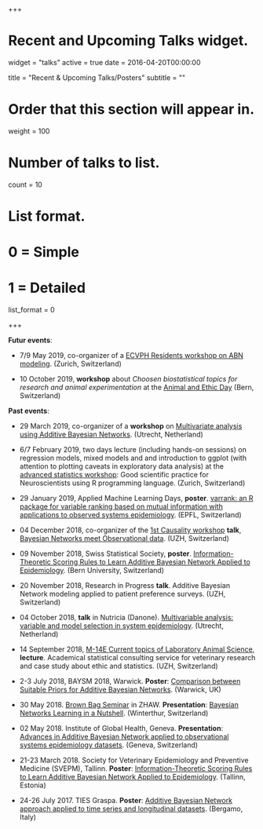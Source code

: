+++
# Recent and Upcoming Talks widget.
widget = "talks"
active = true
date = 2016-04-20T00:00:00

title = "Recent & Upcoming Talks/Posters"
subtitle = ""

# Order that this section will appear in.
weight = 100

# Number of talks to list.
count = 10

# List format.
#   0 = Simple
#   1 = Detailed
list_format = 0

+++

**Futur events**:

- 7/9 May 2019, co-organizer of a [ECVPH Residents workshop on ABN modeling](https://ecvph.org/meetings-events/ecvph-residents-workshop-abn-modeling). (Zurich, Switzerland)

- 10 October 2019, **workshop** about *Choosen biostatistical topics for research and animal experimentation* at the [Animal and Ethic Day](http://biomedicalsciences.ch/) (Bern, Switzerland)

**Past events**:

- 29 March 2019, co-organizer of a **workshop** on [Multivariate analysis using Additive Bayesian Networks](https://gilleskratzer.github.io/SVEPM2019/). (Utrecht, Netherland)

- 6/7 February 2019, two days lecture (including hands-on sessions) on regression models, mixed models and and introduction to ggplot (with attention to plotting caveats in exploratory data analysis) at the [advanced statistics workshop](https://adv-stat.com/): Good scientific practice for Neuroscientists using R programming language. (Zurich, Switzerland)

- 29 January 2019, Applied Machine Learning Days, **poster**.  [varrank: an R package for variable ranking based on mutual information with applications to observed systems epidemiology](https://github.com/gilleskratzer/portfolio/raw/master/Poster/19_kratzer_AMLD.pdf). (EPFL, Switzerland) 

- 04 December 2018, co-organizer of the [1st Causality workshop](https://bsick.github.io/causality_workshop/) **talk**, [Bayesian Networks meet Observational data](https://github.com/gilleskratzer/portfolio/raw/master/Presentation/2018_Causality_UZH.pdf). (UZH, Switzerland)

- 09 November 2018, Swiss Statistical Society, **poster**. [Information-Theoretic Scoring Rules to Learn Additive Bayesian Network Applied to Epidemiology](https://github.com/gilleskratzer/portfolio/raw/master/Poster/18_kratzer_SSS.pdf). (Bern University, Switzerland)

- 20 November 2018, Research in Progress **talk**. Additive Bayesian Network modeling applied to patient preference surveys. (UZH, Switzerland)

- 04 October 2018, **talk** in Nutricia (Danone). [Multivariable analysis: variable and model selection in system epidemiology](https://github.com/gilleskratzer/portfolio/raw/master/Presentation/2018_Danone_Utrecht.pdf). (Utrecht, Netherland)

- 14 September 2018, [M-14E Current topics of Laboratory Animal Science](https://www.ltk.uzh.ch/en/teaching-and-training/ltk-module-14e.html), **lecture**. Academical statistical consulting service for veterinary research and case study about ethic and statistics. (UZH, Switzerland)

- 2-3 July 2018, BAYSM 2018, Warwick. **Poster**: [Comparison between Suitable Priors for Additive Bayesian Networks](https://github.com/gilleskratzer/portfolio/raw/master/Poster/18_kratzer_BAYESM.pdf). (Warwick, UK)

- 30 May 2018. [Brown Bag Seminar](https://tensorchiefs.github.io/bbs/) in ZHAW. **Presentation**: [Bayesian Networks Learning in a Nutshell](https://github.com/gilleskratzer/portfolio/raw/master/Presentation/2018_zhaw_Winterthur.pdf). (Winterthur, Switzerland)

- 02 May 2018. Institute of Global Health, Geneva. **Presentation**: [Advances in Additive Bayesian Network applied to observational systems epidemiology datasets](https://github.com/gilleskratzer/portfolio/raw/master/Presentation/2018_Global_health_Geneva.pdf). (Geneva, Switzerland)

- 21-23 March 2018. Society for Veterinary Epidemiology and Preventive Medicine (SVEPM), Tallinn. **Poster**: [Information-Theoretic Scoring Rules to Learn Additive Bayesian Network Applied to Epidemiology](https://github.com/gilleskratzer/portfolio/raw/master/Poster/18_kratzer_SVEPM.pdf). (Tallinn, Estonia) 

- 24-26 July 2017. TIES Graspa. **Poster**: [Additive Bayesian Network approach applied to time series and longitudinal datasets](https://github.com/gilleskratzer/portfolio/raw/master/Poster/17_kratzer_TIES.pdf). (Bergamo, Italy)